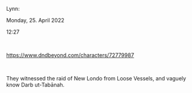 Lynn:

Monday, 25. April 2022

12:27

 

<https://www.dndbeyond.com/characters/72779987>

 

They witnessed the raid of New Londo from Loose Vessels, and vaguely know Darb ut-Tabānah.
